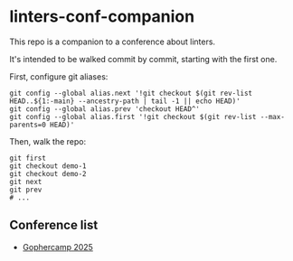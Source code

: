 # linters-conf-companion

This repo is a companion to a conference about linters.

It's intended to be walked commit by commit, starting with the first one.

First, configure git aliases:

```shell
git config --global alias.next '!git checkout $(git rev-list HEAD..${1:-main} --ancestry-path | tail -1 || echo HEAD)'
git config --global alias.prev 'checkout HEAD^'
git config --global alias.first '!git checkout $(git rev-list --max-parents=0 HEAD)'
```

Then, walk the repo:
```shell
git first
git checkout demo-1
git checkout demo-2
git next
git prev
# ...
```

## Conference list
* [Gophercamp 2025](https://gophercamp.cz/)

